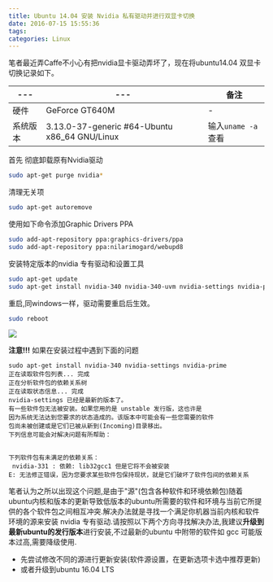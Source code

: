 ```yaml
---
title: Ubuntu 14.04 安装 Nvidia 私有驱动并进行双显卡切换
date: 2016-07-15 15:55:36
tags:
categories: Linux
---
```

笔者最近弄Caffe不小心有把nvidia显卡驱动弄坏了，现在将ubuntu14.04 双显卡切换记录如下。

---|---|备注|
---|---|---|
硬件|GeForce GT640M|-|
系统版本| 3.13.0-37-generic #64-Ubuntu x86_64 GNU/Linux|输入`uname -a`查看|


首先 彻底卸载原有Nvidia驱动
```bash
sudo apt-get purge nvidia*
```
清理无关项
```bash
sudo apt-get autoremove
```
使用如下命令添加Graphic Drivers PPA
```bash
sudo add-apt-repository ppa:graphics-drivers/ppa
sudo add-apt-repository ppa:nilarimogard/webupd8
```
安装特定版本的nvidia 专有驱动和设置工具
```bash
sudo apt-get update
sudo apt-get install nvidia-340 nvidia-340-uvm nvidia-settings nvidia-prime prime-indicator
```
重启,同windows一样，驱动需要重启后生效。
```bash
sudo reboot
```
![](http://static.mindcont.com/blog/images/ubuntu/nvidia_success.png)

**注意!!!**
如果在安装过程中遇到下面的问题
```
sudo apt-get install nvidia-340 nvidia-settings nvidia-prime
正在读取软件包列表... 完成
正在分析软件包的依赖关系树       
正在读取状态信息... 完成       
nvidia-settings 已经是最新的版本了。
有一些软件包无法被安装。如果您用的是 unstable 发行版，这也许是
因为系统无法达到您要求的状态造成的。该版本中可能会有一些您需要的软件
包尚未被创建或是它们已被从新到(Incoming)目录移出。
下列信息可能会对解决问题有所帮助：


下列软件包有未满足的依赖关系：
 nvidia-331 : 依赖: lib32gcc1 但是它将不会被安装
E: 无法修正错误，因为您要求某些软件包保持现状，就是它们破坏了软件包间的依赖关系
```
笔者认为之所以出现这个问题,是由于"源"(包含各种软件和环境依赖包)随着ubuntu内核和版本的更新导致低版本的ubuntu所需要的软件和环境与当前它所提供的各个软件包之间相互冲突.解决办法就是寻找一个满足你机器当前内核和软件环境的源来安装 nvidia 专有驱动.请按照以下两个方向寻找解决办法,我建议**升级到最新ubuntu的发行版本**进行安装,不过最新的ubuntu 中附带的软件如 gcc 可能版本过高,需要降级使用.

* 先尝试修改不同的源进行更新安装(软件源设置，在更新选项卡选中推荐更新)
* 或者升级到ubuntu 16.04 LTS
